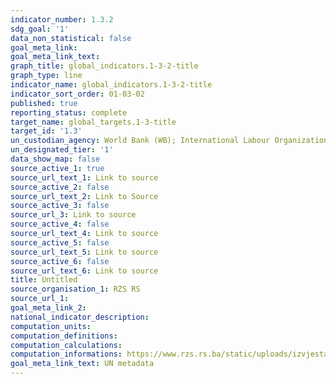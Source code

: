 ```yaml
---
indicator_number: 1.3.2
sdg_goal: '1'
data_non_statistical: false
goal_meta_link: 
goal_meta_link_text: 
graph_title: global_indicators.1-3-2-title
graph_type: line
indicator_name: global_indicators.1-3-2-title
indicator_sort_order: 01-03-02
published: true
reporting_status: complete
target_name: global_targets.1-3-title
target_id: '1.3'
un_custodian_agency: World Bank (WB); International Labour Organization (ILO)
un_designated_tier: '1'
data_show_map: false
source_active_1: true
source_url_text_1: Link to source
source_active_2: false
source_url_text_2: Link to Source
source_active_3: false
source_url_3: Link to source
source_active_4: false
source_url_text_4: Link to source
source_active_5: false
source_url_text_5: Link to source
source_active_6: false
source_url_text_6: Link to source
title: Untitled
source_organisation_1: RZS RS
source_url_1:
goal_meta_link_2:
national_indicator_description: 
computation_units: 
computation_definitions: 
computation_calculations: 
computation_informations: https://www.rzs.rs.ba/static/uploads/izvjestaji_o_kvalitetu/Izvjestaj_o_Kvalitetu_Rodjeni_i_Umrli_2020.pdf
goal_meta_link_text: UN metadata
---
```


